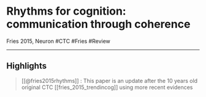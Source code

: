 # Rhythms for cognition: communication through coherence
Fries 2015, Neuron
#CTC #Fries #Review 

---

## Highlights

> [[@fries2015rhythms]] : This paper is an update after the 10 years old original CTC [[fries_2015_trendincog]] using more recent evidences
